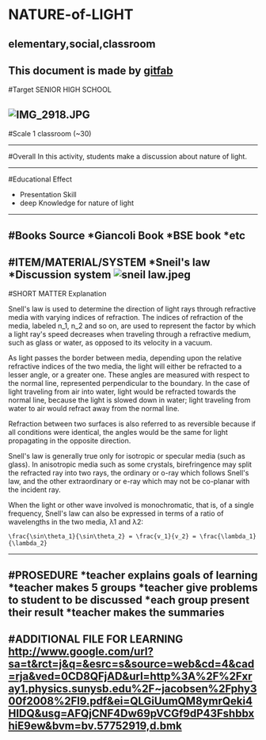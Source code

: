 # NATURE-of-LIGHT
## elementary,social,classroom
This document is made by [gitfab](http://gitfab.org)
---
#Target
SENIOR HIGH SCHOOL


![IMG_2918.JPG](http://farm9.staticflickr.com/8011/7157328978_08e2aafd82_h.jpg)
---
#Scale
1 classroom (~30)

---
#Overall
In this activity, students make a discussion about nature of light.

---
#Educational Effect
* Presentation Skill
* deep Knowledge for nature of light

---
#Books Source
*Giancoli Book
*BSE book
*etc
---
#ITEM/MATERIAL/SYSTEM
*Sneil's law
*Discussion system
![sneil law.jpeg](http://www.xsgeo.com/course/images/snell.gif)
---
#SHORT MATTER
Explanation

Snell's law is used to determine the direction of light rays through refractive media with varying indices of refraction. The indices of refraction of the media, labeled n_1, n_2 and so on, are used to represent the factor by which a light ray's speed decreases when traveling through a refractive medium, such as glass or water, as opposed to its velocity in a vacuum.

As light passes the border between media, depending upon the relative refractive indices of the two media, the light will either be refracted to a lesser angle, or a greater one. These angles are measured with respect to the normal line, represented perpendicular to the boundary. In the case of light traveling from air into water, light would be refracted towards the normal line, because the light is slowed down in water; light traveling from water to air would refract away from the normal line.

Refraction between two surfaces is also referred to as reversible because if all conditions were identical, the angles would be the same for light propagating in the opposite direction.

Snell's law is generally true only for isotropic or specular media (such as glass). In anisotropic media such as some crystals, birefringence may split the refracted ray into two rays, the ordinary or o-ray which follows Snell's law, and the other extraordinary or e-ray which may not be co-planar with the incident ray.

When the light or other wave involved is monochromatic, that is, of a single frequency, Snell's law can also be expressed in terms of a ratio of wavelengths in the two media, λ1 and λ2:

    \frac{\sin\theta_1}{\sin\theta_2} = \frac{v_1}{v_2} = \frac{\lambda_1}{\lambda_2} 
---
#PROSEDURE
*teacher explains goals of learning
*teacher makes 5 groups
*teacher give problems to student to be discussed
*each group present their result
*teacher makes the summaries
---
#ADDITIONAL FILE FOR LEARNING
http://www.google.com/url?sa=t&rct=j&q=&esrc=s&source=web&cd=4&cad=rja&ved=0CD8QFjAD&url=http%3A%2F%2Fxray1.physics.sunysb.edu%2F~jacobsen%2Fphy300f2008%2Fl9.pdf&ei=QLGiUumQM8ymrQeki4HIDQ&usg=AFQjCNF4Dw69pVCGf9dP43FshbbxhiE9ew&bvm=bv.57752919,d.bmk
---
